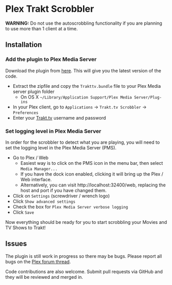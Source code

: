 # Plex Trakt Scrobbler

**WARNING:** Do not use the autoscrobbling functionality if you are planning to use more than 1 client at a time.

## Installation

### Add the plugin to Plex Media Server

Download the plugin from [here](https://github.com/tester22/Plex-Trakt-Scrobbler/zipball/master). This will give you the latest version of the code.

- Extract the zipfile and copy the `Trakttv.bundle` file to your Plex Media server plugin folder
  * On OS X `~/Library/Application Support/Plex Media Server/Plug-ins`
- In your Plex client, go to `Applications` -> `Trakt.tv Scrobbler` -> `Preferences`
- Enter your [Trakt.tv](http://trakt.tv) username and password

### Set logging level in Plex Media Server

In order for the scrobbler to detect what you are playing, you will need to set the logging level in the Plex Media Server (PMS).

- Go to Plex / Web
  - Easiest way is to click on the PMS icon in the menu bar, then select `Media Manager...`
  - If you have the dock icon enabled, clicking it will bring up the Plex / Web interface.
  - Alternatively, you can visit http://localhost:32400/web, replacing the host and port if you have changed them.
- Click on `Settings` (screwdriver / wrench logo)
- Click `Show advanced settings`
- Check the box for `Plex Media Server verbose logging`
- Click `Save`

Now everything should be ready for you to start scrobbling your Movies and TV Shows to Trakt!

## Issues

The plugin is still work in progress so there may be bugs. Please report all bugs on the [Plex forum thread](http://forums.plexapp.com/index.php/topic/35626-plex-media-server-scrobbler-for-trakttv/).

Code contributions are also welcome. Submit pull requests via GitHub and they will be reviewed and merged in.
